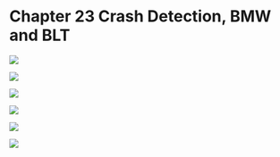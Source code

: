 # Chapter 23 Crash Detection, BMW and BLT

![](/pdf2img/logic/guide/c23/c23_page-0001.jpg)

![](/pdf2img/logic/guide/c23/c23_page-0002.jpg)

![](/pdf2img/logic/guide/c23/c23_page-0003.jpg)

![](/pdf2img/logic/guide/c23/c23_page-0004.jpg)

![](/pdf2img/logic/guide/c23/c23_page-0005.jpg)

![](/pdf2img/logic/guide/c23/c23_page-0006.jpg)
